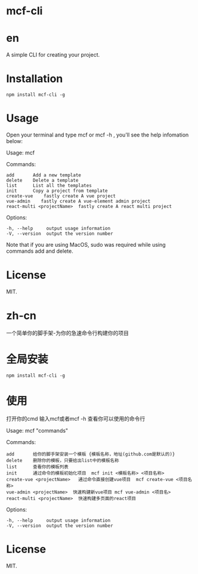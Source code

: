 #   mcf-cli

#   en

A simple CLI for creating your project.

#   Installation

    npm install mcf-cli -g

#   Usage

Open your terminal and type mcf or mcf -h , you'll see the help infomation below:

  Usage: mcf <command>


  Commands:

    add       Add a new template
    delete    Delete a template
    list      List all the templates
    init      Copy a project from template
    create-vue    fastly create A vue project
    vue-admin    fastly create A vue-element admin project
    react-multi <projectName>  fastly create A react multi project
 
  Options:

    -h, --help     output usage information
    -V, --version  output the version number
Note that if you are using MacOS, sudo was required while using commands add and delete.

#   License
MIT.


#   zh-cn

一个简单你的脚手架-为你的急速命令行构建你的项目

#   全局安装

    npm install mcf-cli -g

#   使用

打开你的cmd 输入mcf或者mcf -h 查看你可以使用的命令行

  Usage: mcf "commands"


  Commands:

    add       给你的脚手架安装一个模板 {模板名称，地址(github.com是默认的)}
    delete    删除你的模板，只要给出list中的模板名称
    list      查看你的模板列表
    init      通过命令的模板初始化项目  mcf init <模板名称> <项目名称>
    create-vue <projectName>   通过命令直接创建vue项目  mcf create-vue <项目名称>
    vue-admin <projectName>  快速构建新vue项目 mcf vue-admin <项目名>
    react-multi <projectName>  快速构建多页面的react项目

  Options:

    -h, --help     output usage information
    -V, --version  output the version number


#   License
MIT.
